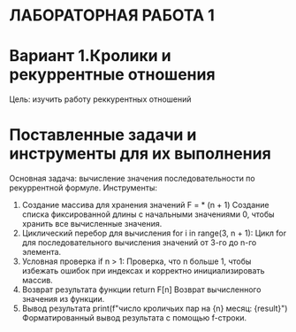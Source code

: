 # ЛАБОРАТОРНАЯ РАБОТА 1 
# Вариант 1.Кролики и рекуррентные отношения

Цель: изучить работу реккурентных отношений

# Поставленные задачи и инструменты для их выполнения 
Основная задача: вычисление значения последовательности по рекуррентной формуле.
Инструменты:
1. Создание массива для хранения значений	F = * (n + 1)	Создание списка фиксированной длины с начальными значениями 0, чтобы хранить все вычисленные значения.
2. Циклический перебор для вычисления	for i in range(3, n + 1):	Цикл for для последовательного вычисления значений от 3-го до n-го элемента.
3. Условная проверка	if n > 1:	Проверка, что n больше 1, чтобы избежать ошибок при индексах и корректно инициализировать массив.
4. Возврат результата функции	return F[n]	Возврат вычисленного значения из функции.
5. Вывод результата	print(f"число кроличьих пар на {n} месяц: {result}")	Форматированный вывод результата с помощью f-строки.
